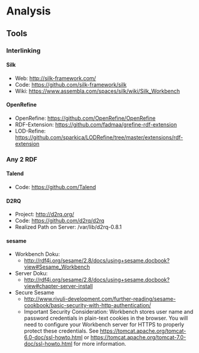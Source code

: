 # Analysis
## Tools
### Interlinking
#### Silk
* Web: http://silk-framework.com/
* Code: https://github.com/silk-framework/silk
* Wiki: https://www.assembla.com/spaces/silk/wiki/Silk_Workbench

#### OpenRefine
* OpenRefine: https://github.com/OpenRefine/OpenRefine
* RDF-Extension: https://github.com/fadmaa/grefine-rdf-extension
* LOD-Refine: https://github.com/sparkica/LODRefine/tree/master/extensions/rdf-extension

### Any 2 RDF
#### Talend
* Code: https://github.com/Talend

#### D2RQ
* Project: http://d2rq.org/
* Code: https://github.com/d2rq/d2rq
* Realized Path on Server: /var/lib/d2rq-0.8.1

#### sesame
* Workbench Doku:
  * <http://rdf4j.org/sesame/2.8/docs/using+sesame.docbook?view#Sesame_Workbench>
* Server Doku:
  * <http://rdf4j.org/sesame/2.8/docs/using+sesame.docbook?view#chapter-server-install>
* Secure Sesame
  * <http://www.rivuli-development.com/further-reading/sesame-cookbook/basic-security-with-http-authentication/>
  * Important Security Consideration: Workbench stores user name and password credentials in plain-text cookies in the browser. You will need to configure your Workbench server for HTTPS to properly protect these credentials. See <https://tomcat.apache.org/tomcat-6.0-doc/ssl-howto.html> or <https://tomcat.apache.org/tomcat-7.0-doc/ssl-howto.html> for more information.


